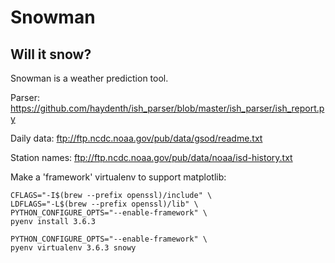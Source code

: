 # Snowman

## Will it snow?

Snowman is a weather prediction tool.
 
Parser: https://github.com/haydenth/ish_parser/blob/master/ish_parser/ish_report.py

Daily data: ftp://ftp.ncdc.noaa.gov/pub/data/gsod/readme.txt

Station names: ftp://ftp.ncdc.noaa.gov/pub/data/noaa/isd-history.txt

Make a 'framework' virtualenv to support matplotlib:

    CFLAGS="-I$(brew --prefix openssl)/include" \
    LDFLAGS="-L$(brew --prefix openssl)/lib" \
    PYTHON_CONFIGURE_OPTS="--enable-framework" \
    pyenv install 3.6.3

    PYTHON_CONFIGURE_OPTS="--enable-framework" \
    pyenv virtualenv 3.6.3 snowy

